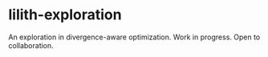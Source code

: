 # lilith-exploration
An exploration in divergence-aware optimization. Work in progress. Open to collaboration.
